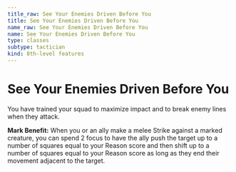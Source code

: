 ```yaml
---
title_raw: See Your Enemies Driven Before You
title: See Your Enemies Driven Before You
name_raw: See Your Enemies Driven Before You
name: See Your Enemies Driven Before You
type: classes
subtype: tactician
kind: 8th-level features
---
```


# See Your Enemies Driven Before You

You have trained your squad to maximize impact and to break enemy lines when they attack.

**Mark Benefit:** When you or an ally make a melee Strike against a marked creature, you can spend 2 focus to have the ally push the target up to a number of squares equal to your Reason score and then shift up to a number of squares equal to your Reason score as long as they end their movement adjacent to the target.

